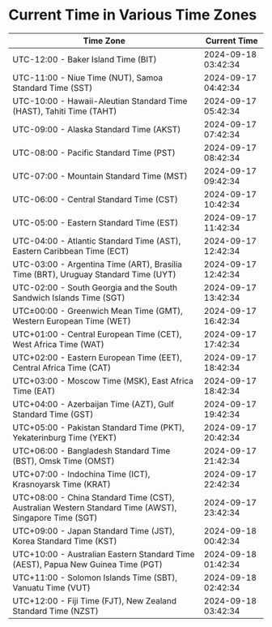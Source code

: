 # Current Time in Various Time Zones

| Time Zone | Current Time |
|-----------|--------------|
| UTC-12:00 - Baker Island Time (BIT) | 2024-09-18 03:42:34 |
| UTC-11:00 - Niue Time (NUT), Samoa Standard Time (SST) | 2024-09-17 04:42:34 |
| UTC-10:00 - Hawaii-Aleutian Standard Time (HAST), Tahiti Time (TAHT) | 2024-09-17 05:42:34 |
| UTC-09:00 - Alaska Standard Time (AKST) | 2024-09-17 07:42:34 |
| UTC-08:00 - Pacific Standard Time (PST) | 2024-09-17 08:42:34 |
| UTC-07:00 - Mountain Standard Time (MST) | 2024-09-17 09:42:34 |
| UTC-06:00 - Central Standard Time (CST) | 2024-09-17 10:42:34 |
| UTC-05:00 - Eastern Standard Time (EST) | 2024-09-17 11:42:34 |
| UTC-04:00 - Atlantic Standard Time (AST), Eastern Caribbean Time (ECT) | 2024-09-17 12:42:34 |
| UTC-03:00 - Argentina Time (ART), Brasília Time (BRT), Uruguay Standard Time (UYT) | 2024-09-17 12:42:34 |
| UTC-02:00 - South Georgia and the South Sandwich Islands Time (SGT) | 2024-09-17 13:42:34 |
| UTC±00:00 - Greenwich Mean Time (GMT), Western European Time (WET) | 2024-09-17 16:42:34 |
| UTC+01:00 - Central European Time (CET), West Africa Time (WAT) | 2024-09-17 17:42:34 |
| UTC+02:00 - Eastern European Time (EET), Central Africa Time (CAT) | 2024-09-17 18:42:34 |
| UTC+03:00 - Moscow Time (MSK), East Africa Time (EAT) | 2024-09-17 18:42:34 |
| UTC+04:00 - Azerbaijan Time (AZT), Gulf Standard Time (GST) | 2024-09-17 19:42:34 |
| UTC+05:00 - Pakistan Standard Time (PKT), Yekaterinburg Time (YEKT) | 2024-09-17 20:42:34 |
| UTC+06:00 - Bangladesh Standard Time (BST), Omsk Time (OMST) | 2024-09-17 21:42:34 |
| UTC+07:00 - Indochina Time (ICT), Krasnoyarsk Time (KRAT) | 2024-09-17 22:42:34 |
| UTC+08:00 - China Standard Time (CST), Australian Western Standard Time (AWST), Singapore Time (SGT) | 2024-09-17 23:42:34 |
| UTC+09:00 - Japan Standard Time (JST), Korea Standard Time (KST) | 2024-09-18 00:42:34 |
| UTC+10:00 - Australian Eastern Standard Time (AEST), Papua New Guinea Time (PGT) | 2024-09-18 01:42:34 |
| UTC+11:00 - Solomon Islands Time (SBT), Vanuatu Time (VUT) | 2024-09-18 02:42:34 |
| UTC+12:00 - Fiji Time (FJT), New Zealand Standard Time (NZST) | 2024-09-18 03:42:34 |
